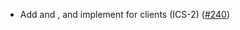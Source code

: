 - Add  and , and implement for clients (ICS-2)
  ([#240](https://github.com/cosmos/ibc-rs/issues/240))